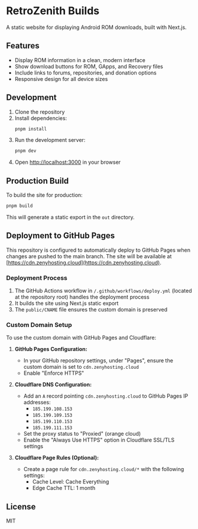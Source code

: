 # RetroZenith Builds

A static website for displaying Android ROM downloads, built with Next.js.

## Features

- Display ROM information in a clean, modern interface
- Show download buttons for ROM, GApps, and Recovery files
- Include links to forums, repositories, and donation options
- Responsive design for all device sizes

## Development

1. Clone the repository
2. Install dependencies:
   ```bash
   pnpm install
   ```
3. Run the development server:
   ```bash
   pnpm dev
   ```
4. Open [http://localhost:3000](http://localhost:3000) in your browser

## Production Build

To build the site for production:

```bash
pnpm build
```

This will generate a static export in the `out` directory.

## Deployment to GitHub Pages

This repository is configured to automatically deploy to GitHub Pages when changes are pushed to the main branch. The site will be available at [https://cdn.zenyhosting.cloud](https://cdn.zenyhosting.cloud).

### Deployment Process

1. The GitHub Actions workflow in `/.github/workflows/deploy.yml` (located at the repository root) handles the deployment process
2. It builds the site using Next.js static export
3. The `public/CNAME` file ensures the custom domain is preserved

### Custom Domain Setup

To use the custom domain with GitHub Pages and Cloudflare:

1. **GitHub Pages Configuration:**
   - In your GitHub repository settings, under "Pages", ensure the custom domain is set to `cdn.zenyhosting.cloud`
   - Enable "Enforce HTTPS"

2. **Cloudflare DNS Configuration:**
   - Add an `A` record pointing `cdn.zenyhosting.cloud` to GitHub Pages IP addresses:
     - `185.199.108.153`
     - `185.199.109.153`
     - `185.199.110.153`
     - `185.199.111.153`
   - Set the proxy status to "Proxied" (orange cloud)
   - Enable the "Always Use HTTPS" option in Cloudflare SSL/TLS settings

3. **Cloudflare Page Rules (Optional):**
   - Create a page rule for `cdn.zenyhosting.cloud/*` with the following settings:
     - Cache Level: Cache Everything
     - Edge Cache TTL: 1 month

## License

MIT

